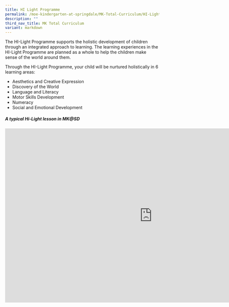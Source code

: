 ```yaml
---
title: HI Light Programme
permalink: /moe-kindergarten-at-springdale/MK-Total-Curriculum/HI-Light-Programme/
description: ""
third_nav_title: MK Total Curriculum
variant: markdown
---
```

The HI-Light Programme supports the holistic development of children through an integrated  approach to learning. The learning experiences in the HI-Light Programme are planned as a whole to help the children make sense of the world around them.

Through the HI-Light Programme, your child will be nurtured holistically in 6 learning areas:
-	Aesthetics and Creative Expression
-	Discovery of the World
-	Language and Literacy
-	Motor Skills Development
-	Numeracy
-	Social and Emotional Development 

##### A typical Hi-Light lesson in MK@SD
<iframe allowfullscreen="true" height="569" width="960" frameborder="0" src="https://docs.google.com/presentation/d/e/2PACX-1vTizIWedFVu-QwxoOzDcANQALhlLwn4RpfMRWwqn1BgbieiyybGfa8bqnQ6g2YD_00xuK2Krz7PQY9K/embed?start=false&amp;loop=true&amp;delayms=3000"></iframe>